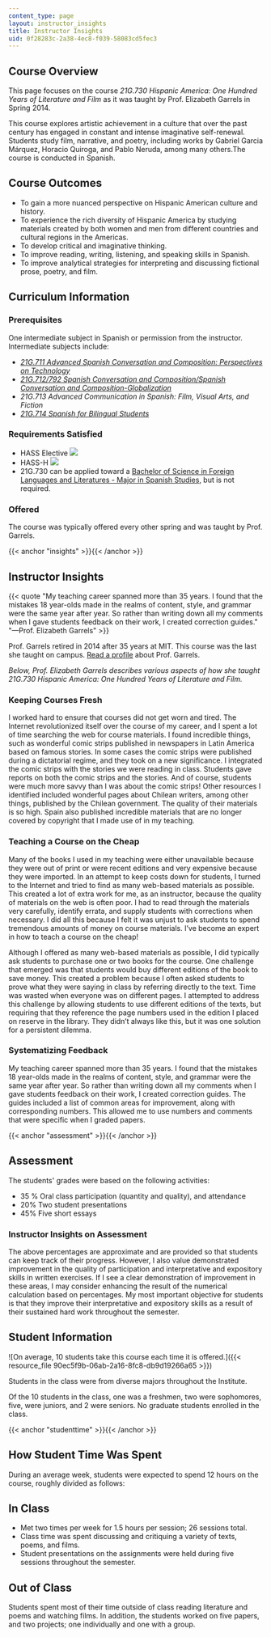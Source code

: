 ```yaml
---
content_type: page
layout: instructor_insights
title: Instructor Insights
uid: 0f28283c-2a38-4ec8-f039-58083cd5fec3
---
```


Course Overview
---------------

This page focuses on the course _21G.730 Hispanic America: One Hundred Years of Literature and Film_ as it was taught by Prof. Elizabeth Garrels in Spring 2014.

This course explores artistic achievement in a culture that over the past century has engaged in constant and intense imaginative self-renewal. Students study film, narrative, and poetry, including works by Gabriel Garcia Márquez, Horacio Quiroga, and Pablo Neruda, among many others.The course is conducted in Spanish.

Course Outcomes
---------------

*   To gain a more nuanced perspective on Hispanic American culture and history.
*   To experience the rich diversity of Hispanic America by studying materials created by both women and men from different countries and cultural regions in the Americas.
*   To develop critical and imaginative thinking.
*   To improve reading, writing, listening, and speaking skills in Spanish.
*   To improve analytical strategies for interpreting and discussing fictional prose, poetry, and film.

Curriculum Information
----------------------

### Prerequisites

One intermediate subject in Spanish or permission from the instructor. Intermediate subjects include:

*   [_21G.711 Advanced Spanish Conversation and Composition: Perspectives on Technology_](/courses/21g-711-advanced-spanish-conversation-and-composition-spring-2014/)
*   [_21G.712/792 Spanish Conversation and Composition/Spanish Conversation and Composition-Globalization_](/courses/21g-712-spanish-conversation-and-composition-fall-2003/)
*   _21G.713 Advanced Communication in Spanish: Film, Visual Arts, and Fiction_
*   [_21G.714 Spanish for Bilingual Students_](/courses/21g-714-spanish-for-bilingual-students-spring-2003/)

### Requirements Satisfied

*   HASS Elective ![](/images/educator/icon-question-hass.png)
*   HASS-H ![](/images/educator/icon-question-hass-h.png)
*   21G.730 can be applied toward a [Bachelor of Science in Foreign Languages and Literatures - Major in Spanish Studies](http://catalog.mit.edu/degree-charts/global-studies-languages-course-21g/#spanishstudiestext), but is not required.

### Offered

The course was typically offered every other spring and was taught by Prof. Garrels.

{{< anchor "insights" >}}{{< /anchor >}}

Instructor Insights
-------------------

{{< quote "My teaching career spanned more than 35 years. I found that the mistakes 18 year-olds made in the realms of content, style, and grammar were the same year after year. So rather than writing down all my comments when I gave students feedback on their work, I created correction guides." "—Prof. Elizabeth Garrels" >}}

Prof. Garrels retired in 2014 after 35 years at MIT. This course was the last she taught on campus. [Read a profile](http://shass.mit.edu/news/news-2014-elizabeth-garrels-retires-after-35-years-mit) about Prof. Garrels.

_Below, Prof. Elizabeth Garrels describes various aspects of how she taught _21G.730 Hispanic America: One Hundred Years of Literature and Film_._

### Keeping Courses Fresh

I worked hard to ensure that courses did not get worn and tired. The Internet revolutionized itself over the course of my career, and I spent a lot of time searching the web for course materials. I found incredible things, such as wonderful comic strips published in newspapers in Latin America based on famous stories. In some cases the comic strips were published during a dictatorial regime, and they took on a new significance. I integrated the comic strips with the stories we were reading in class. Students gave reports on both the comic strips and the stories. And of course, students were much more savvy than I was about the comic strips! Other resources I identified included wonderful pages about Chilean writers, among other things, published by the Chilean government. The quality of their materials is so high. Spain also published incredible materials that are no longer covered by copyright that I made use of in my teaching.

### Teaching a Course on the Cheap

Many of the books I used in my teaching were either unavailable because they were out of print or were recent editions and very expensive because they were imported. In an attempt to keep costs down for students, I turned to the Internet and tried to find as many web-based materials as possible. This created a lot of extra work for me, as an instructor, because the quality of materials on the web is often poor. I had to read through the materials very carefully, identify errata, and supply students with corrections when necessary. I did all this because I felt it was unjust to ask students to spend tremendous amounts of money on course materials. I’ve become an expert in how to teach a course on the cheap!

Although I offered as many web-based materials as possible, I did typically ask students to purchase one or two books for the course. One challenge that emerged was that students would buy different editions of the book to save money. This created a problem because I often asked students to prove what they were saying in class by referring directly to the text. Time was wasted when everyone was on different pages. I attempted to address this challenge by allowing students to use different editions of the texts, but requiring that they reference the page numbers used in the edition I placed on reserve in the library. They didn’t always like this, but it was one solution for a persistent dilemma.

### Systematizing Feedback

My teaching career spanned more than 35 years. I found that the mistakes 18 year-olds made in the realms of content, style, and grammar were the same year after year. So rather than writing down all my comments when I gave students feedback on their work, I created correction guides. The guides included a list of common areas for improvement, along with corresponding numbers. This allowed me to use numbers and comments that were specific when I graded papers.

{{< anchor "assessment" >}}{{< /anchor >}}

Assessment
----------

The students' grades were based on the following activities:

- 35 % Oral class participation (quantity and quality), and attendance
- 20% Two student presentations
- 45% Five short essays


### Instructor Insights on Assessment
The above percentages are approximate and are provided so that students can keep track of their progress. However, I also value demonstrated improvement in the quality of participation and interpretative and expository skills in written exercises. If I see a clear demonstration of improvement in these areas, I may consider enhancing the result of the numerical calculation based on percentages. My most important objective for students is that they improve their interpretative and expository skills as a result of their sustained hard work throughout the semester.

Student Information
-------------------

![On average, 10 students take this course each time it is offered.]({{< resource_file 90ec5f9b-06ab-2a16-8fc8-db9d19266a65 >}})

Students in the class were from diverse majors throughout the Institute. 

Of the 10 students in the class, one was a freshmen, two were sophomores, five, were juniors, and 2 were seniors. No graduate students enrolled in the class. 

{{< anchor "studenttime" >}}{{< /anchor >}}

How Student Time Was Spent
--------------------------

During an average week, students were expected to spend 12 hours on the course, roughly divided as follows:

In Class
--------

*   Met two times per week for 1.5 hours per session; 26 sessions total.
*   Class time was spent discussing and critiquing a variety of texts, poems, and films.
*   Student presentations on the assignments were held during five sessions throughout the semester.

Out of Class
------------

Students spent most of their time outside of class reading literature and poems and watching films. In addition, the students worked on five papers, and two projects; one individually and one with a group.